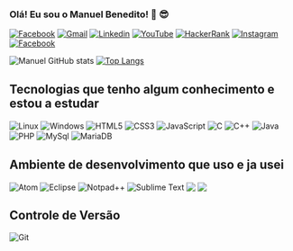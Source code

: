 
### Olá! Eu sou o Manuel Benedito! 🤙 😎

[![Facebook](https://img.shields.io/badge/Facebook-1877F2?style=for-the-badge&logo=facebook&logoColor=white)](https://web.facebook.com/profile.php?id=100085309916096)
[![Gmail](https://img.shields.io/badge/Gmail-D14836?style=for-the-badge&logo=gmail&logoColor=white)](manuelbenedito2511@gmail.com)
[![Linkedin](https://img.shields.io/badge/LinkedIn-0077B5?style=for-the-badge&logo=linkedin&logoColor=white)](https://www.linkedin.com/in/manuel-benedito-422126224/)
[![YouTube](https://img.shields.io/badge/YouTube-FF0000?style=for-the-badge&logo=youtube&logoColor=white)](https://www.youtube.com/channel/UCaWJjZ5p3tMXzRPtVKXhLyA)
[![HackerRank](https://img.shields.io/badge/-Hackerrank-2EC866?style=for-the-badge&logo=HackerRank&logoColor=white)](https://www.hackerrank.com/manuelbenedito21)
[![Instagram](https://img.shields.io/badge/Instagram-E4405F?style=for-the-badge&logo=instagram&logoColor=white)](https://www.instagram.com/fkbenedito/)
[![Facebook](https://img.shields.io/badge/Facebook-1877F2?style=for-the-badge&logo=facebook&logoColor=white)](https://web.facebook.com/alison.fenix.9)

![Manuel GitHub stats](https://github-readme-stats.vercel.app/api?username=kulecalala&show_icons=true&theme=dracula)
[![Top Langs](https://github-readme-stats.vercel.app/api/top-langs/?username=kulecalala&layout=compact)](https://github.com/kulecalala/github-readme-stats)

## Tecnologias que tenho algum conhecimento e estou a estudar
<div style="display: display_block">
  <img align="center" alt="Linux" src="https://img.shields.io/badge/Linux-FCC624?style=for-the-badge&logo=linux&logoColor=black">
  <img align="center" alt="Windows" src="https://img.shields.io/badge/Windows-0078D6?style=for-the-badge&logo=windows&logoColor=white">
  <img align="center" alt="HTML5" src="https://img.shields.io/badge/HTML5-E34F26?style=for-the-badge&logo=html5&logoColor=white">
  <img align="center" alt="CSS3" src="https://img.shields.io/badge/CSS3-1572B6?style=for-the-badge&logo=css3&logoColor=white">
  <img align="center" alt="JavaScript" src="https://img.shields.io/badge/JavaScript-F7DF1E?style=for-the-badge&logo=javascript&logoColor=black">
  <img align="center" alt="C" src="https://img.shields.io/badge/C-00599C?style=for-the-badge&logo=c&logoColor=white">                                         <img align="center" alt="C++" src="https://img.shields.io/badge/C%2B%2B-00599C?style=for-the-badge&logo=c%2B%2B&logoColor=white">
  <img align="center" alt="Java" src="https://img.shields.io/badge/Java-ED8B00?style=for-the-badge&logo=java&logoColor=white">
  <img align="center" alt="PHP" src="https://img.shields.io/badge/PHP-777BB4?style=for-the-badge&logo=php&logoColor=white">
  <img align="center" alt="MySql" src="https://img.shields.io/badge/MySQL-00000F?style=for-the-badge&logo=mysql&logoColor=white">
  <img align="center" alt="MariaDB" src="https://img.shields.io/badge/MariaDB-003545?style=for-the-badge&logo=mariadb&logoColor=white">
</div>

## Ambiente de desenvolvimento que uso e ja usei
<div style="display: display_block">
  <img align="center" alt="Atom" src="https://img.shields.io/badge/Atom-66595C?style=for-the-badge&logo=Atom&logoColor=white">
  <img align="center" alt="Eclipse" src="https://img.shields.io/badge/Eclipse-2C2255?style=for-the-badge&logo=eclipse&logoColor=white">
  <img align="center" alt="Notpad++" src="https://img.shields.io/badge/Notepad++-90E59A.svg?style=for-the-badge&logo=notepad%2B%2B&logoColor=black">
  <img align="center" alt="Sublime Text" src="https://img.shields.io/badge/sublime_text-%23575757.svg?&style=for-the-badge&logo=sublime-text&logoColor=important">
  <img align="center" align="Visual Studio" src="https://img.shields.io/badge/Visual_Studio-5C2D91?style=for-the-badge&logo=visual%20studio&logoColor=white">
  <img align="center" align="Visual Studio Code" src="https://img.shields.io/badge/Visual_Studio_Code-0078D4?style=for-the-badge&logo=visual%20studio%20code&logoColor=white">
</div>

## Controle de Versão
<div style="display: display_block">
  <img align="center" alt="Git" src="https://img.shields.io/badge/GIT-E44C30?style=for-the-badge&logo=git&logoColor=white">
</div>
